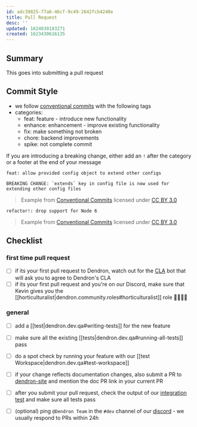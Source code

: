 ```yaml
---
id: adc39825-77a6-46cf-9c49-2642fcb4248e
title: Pull Request
desc: ''
updated: 1624030183271
created: 1623430616135
---
```


## Summary

This goes into submitting a pull request

## Commit Style

- we follow [conventional commits](https://www.conventionalcommits.org/en/v1.0.0/) with the following tags
- categories:
  - feat: feature - introduce new functionality
  - enhance: enhancement - improve existing functionality
  - fix: make something not broken
  - chore: backend improvements
  - spike: not complete commit
 
If you are introducing a breaking change, either add an `!` after the category or a footer at the end of your message

```
feat: allow provided config object to extend other configs

BREAKING CHANGE: `extends` key in config file is now used for extending other config files
```
> Example from [Conventional Commits](https://www.conventionalcommits.org/en/v1.0.0/) licensed under [CC BY 3.0](https://creativecommons.org/licenses/by/3.0/)

```
refactor!: drop support for Node 6
```
> Example from [Conventional Commits](https://www.conventionalcommits.org/en/v1.0.0/) licensed under [CC BY 3.0](https://creativecommons.org/licenses/by/3.0/)

## Checklist

### first time pull request
- [ ] if its your first pull request to Dendron, watch out for the [CLA](https://en.wikipedia.org/wiki/Contributor_License_Agreement) bot that will ask you to agree to Dendron's CLA
- [ ] if its your first pull request and you're on our Discord, make sure that Kevin gives you the [[horticulturalist|dendron.community.roles#horticulturalist]] role  👨‍🌾👩‍🌾

### general
- [ ] add a [[test|dendron.dev.qa#writing-tests]] for the new feature
- [ ] make sure all the existing [[tests|dendron.dev.qa#running-all-tests]] pass
- [ ] do a spot check by running your feature with our [[test Workspace|dendron.dev.qa#test-workspace]]
- [ ] if your change reflects documentation changes, also submit a PR to [dendron-site](https://github.com/dendronhq/dendron-site) and mention the doc PR link in your current PR
- [ ] after you submit your pull request, check the output of our [integration test](https://github.com/dendronhq/dendron/actions) and make sure all tests pass
- [ ] (optional) ping `@Dendron Team` in the `#dev` channel of our [discord](https://discord.gg/AE3NRw9) - we usually respond to PRs within 24h

